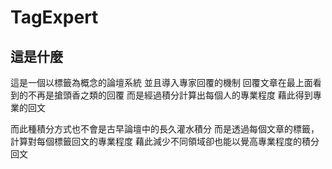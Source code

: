 TagExpert
=========

這是什麼
-----------

這是一個以標籤為概念的論壇系統
並且導入專家回覆的機制
回覆文章在最上面看到的不再是搶頭香之類的回覆
而是經過積分計算出每個人的專業程度
藉此得到專業的回文

而此種積分方式也不會是古早論壇中的長久灌水積分
而是透過每個文章的標籤，計算對每個標籤回文的專業程度
藉此減少不同領域卻也能以覺高專業程度的積分回文

